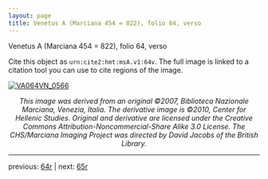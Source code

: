 ```yaml
---
layout: page
title: Venetus A (Marciana 454 = 822), folio 64, verso
---
```


Venetus A (Marciana 454 = 822), folio 64, verso

Cite this object as `urn:cite2:hmt:msA.v1:64v`.  The full image is linked to a citation tool you can use to cite regions of the image.

[![VA064VN_0566](http://www.homermultitext.org/iipsrv?IIIF=/project/homer/pyramidal/deepzoom/hmt/vaimg/2017a/VA064VN_0566.tif/full/800,/0/default.jpg)](http://www.homermultitext.org/ict2/?urn=urn:cite2:hmt:vaimg.2017a:VA064VN_0566) 

<p style="text-align: center; font-style: italic;">This image was derived from an original ©2007, Biblioteca Nazionale Marciana, Venezia, Italia. The derivative image is ©2010, Center for Hellenic Studies. Original and derivative are licensed under the Creative Commons Attribution-Noncommercial-Share Alike 3.0 License. The CHS/Marciana Imaging Project was directed by David Jacobs of the British Library.</p>

---

previous: [64r](../64r/) | next: [65r](../65r/)